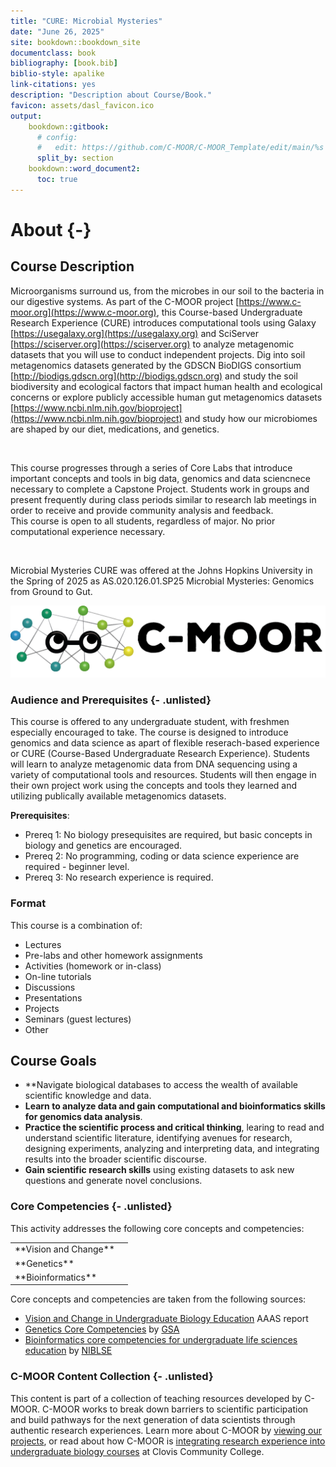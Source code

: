 ```yaml
---
title: "CURE: Microbial Mysteries"
date: "June 26, 2025"
site: bookdown::bookdown_site
documentclass: book
bibliography: [book.bib]
biblio-style: apalike
link-citations: yes
description: "Description about Course/Book."
favicon: assets/dasl_favicon.ico
output:
    bookdown::gitbook:
      # config:
      #   edit: https://github.com/C-MOOR/C-MOOR_Template/edit/main/%s
      split_by: section
    bookdown::word_document2:
      toc: true
---
```


# About {-}

## Course Description

Microorganisms surround us, from the microbes in our soil to the bacteria in our digestive systems.  As part of the C-MOOR project [https://www.c-moor.org](https://www.c-moor.org), this Course-based Undergraduate Research Experience (CURE) introduces computational tools using Galaxy [https://usegalaxy.org](https://usegalaxy.org) and SciServer [https://sciserver.org](https://sciserver.org) to analyze metagenomic datasets that you will use to conduct independent projects.  Dig into soil metagenomics datasets generated by the GDSCN BioDIGS consortium [http://biodigs.gdscn.org](http://biodigs.gdscn.org) and study the soil biodiversity and ecological factors that impact human health and ecological concerns or explore publicly accessible human gut metagenomics datasets [https://www.ncbi.nlm.nih.gov/bioproject](https://www.ncbi.nlm.nih.gov/bioproject) and study how our microbiomes are shaped by our diet, medications, and genetics.  

<br> 

This course progresses through a series of Core Labs that introduce important concepts and tools in big data, genomics and data sciencnece necessary to complete a Capstone Project. 
Students work in groups and present frequently during class periods similar to research lab meetings in order to receive and provide community analysis and feedback.  
This course is open to all students, regardless of major.  No prior computational experience necessary.

<br>

Microbial Mysteries CURE was offered at the Johns Hopkins University in the Spring of 2025 as AS.020.126.01.SP25 Microbial Mysteries: Genomics from Ground to Gut.


![(\#fig:unnamed-chunk-1)C-MOOR logo](assets/C-MOOR_Template/c-moor-logo-horizontal.png)

### Audience and Prerequisites {- .unlisted}

This course is offered to any undergraduate student, with freshmen especially encouraged to take. The course is designed to introduce genomics and data science as apart of flexible reserach-based experience or CURE (Course-Based Undergraduate Research Experience). Students will learn to analyze metagenomic data from DNA sequencing using a variety of computational tools and resources. Students will then engage in their own project work using the concepts and tools they learned and utilizing publically available metagenomics datasets.

**Prerequisites**:

- Prereq 1: No biology presequisites are required, but basic concepts in biology and genetics are encouraged.
- Prereq 2: No programming, coding or data science experience are required - beginner level.
- Prereq 3: No research experience is required.
  

### Format 

This course is a combination of:
- Lectures
- Pre-labs and other homework assignments
- Activities (homework or in-class)
- On-line tutorials
- Discussions
- Presentations
- Projects
- Seminars (guest lectures)
- Other


## Course Goals

- **Navigate biological databases to access the wealth of available scientific knowledge and data.
- **Learn to analyze data and gain computational and bioinformatics skills for genomics data analysis**.
- **Practice the scientific process and critical thinking**, learing to read and understand scientific literature, identifying avenues for research, designing experiments, analyzing and interpreting data, and integrating results into the broader scientific discourse.
- **Gain scientific research skills** using existing datasets to ask new questions and generate novel conclusions.






### Core Competencies {- .unlisted}

This activity addresses the following core concepts and competencies:

<table>
<tbody>
  <tr>
   <td style="text-align:left;"> **Vision and Change** </td>
   <td style="text-align:left;">  </td>
  </tr>
  <tr>
   <td style="text-align:left;"> **Genetics** </td>
   <td style="text-align:left;">  </td>
  </tr>
  <tr>
   <td style="text-align:left;"> **Bioinformatics** </td>
   <td style="text-align:left;">  </td>
  </tr>
</tbody>
</table>

Core concepts and competencies are taken from the following sources:

  - [Vision and Change in Undergraduate Biology Education](https://visionandchange.org/) AAAS report
  - [Genetics Core Competencies](https://genetics-gsa.org/education/genetics-learning-framework/) by [GSA](https://genetics-gsa.org/)
  - [Bioinformatics core competencies for undergraduate life sciences education](https://doi.org/10.1371/journal.pone.0196878) by [NIBLSE](https://qubeshub.org/community/groups/niblse)


### C-MOOR Content Collection {- .unlisted}


This content is part of a collection of teaching resources developed by C-MOOR.  C-MOOR works to break down barriers to scientific participation and build pathways for the next generation of data scientists through authentic research experiences.  Learn more about C-MOOR by [viewing our projects](https://github.com/c-moor), or read about how C-MOOR is [integrating research experience into undergraduate biology courses](https://www.cloviscollege.edu/alumni-and-community/c-moor/c-moor.html) at Clovis Community College.


<!-- ## Available course formats
This course is available in multiple formats which allows you to take it in the way that best suites your needs. You can take it for certificate which can be for free or fee.

- The material for this course can be viewed without login requirement on this [Bookdown website](LINK HERE). This format might be most appropriate for you if you rely on screen-reader technology.
- This course can be taken for [free certification through Leanpub](LINK HERE).
- This course can be taken on [Coursera for certification here](LINK HERE) (but it is not available for free on Coursera).
- Our courses are open source, you can find the [source material for this course on GitHub](LINK HERE). 
-->

